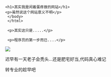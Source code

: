 <!DOCTYPE html>
<html>
  <head>
    <meta charset="utf-8">
    <title>做网站测试(hmintao.io)</title>
    </head>
  <body>
    
    <h1>其实我是闲着蛋疼做的网站</h1>
    <p>虽然说这个网站意义不明</p>
     </body>
     </html>
     
     <p>其实这只是.....</p>
     
     <p>程序员的第一步而已....</p>

<image src="20170728111134581.jpg"/>

<p>迟早有一天老子会秃头...还是肥宅好当,代码真心难记</p>

<p>转专业的趁早吧</p>

